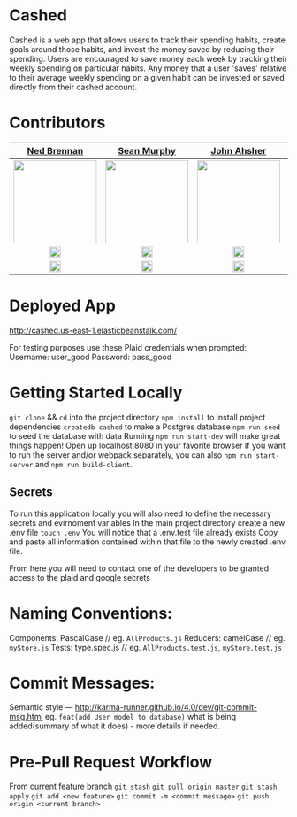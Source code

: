 # Cashed

Cashed is a web app that allows users to track their spending habits, create goals around those habits, and invest the money saved by reducing their spending. Users are encouraged to save money each week by tracking their weekly spending on particular habits. Any money that a user 'saves' relative to their average weekly spending on a given habit can be invested or saved directly from their cashed account.

# Contributors

|                                                     [Ned Brennan](https://www.linkedin.com/in/edward-brennan/)                                                     |                                                   [Sean Murphy](https://www.linkedin.com/in/scmurphy96/)                                                    |                                               [John Ahsher](https://www.linkedin.com/in/-john-asher/)                                               |                                                    [Kevin Lee](https://www.linkedin.com/in/kevin-lee-/)                                                     |
| :----------------------------------------------------------------------------------------------------------------------------------------------------------------: | :----------------------------------------------------------------------------------------------------------------------------------------------------------------: | :----------------------------------------------------------------------------------------------------------------------------------------------------------------: | :-------------------------------------------------------------------------------------------------------------------------------------------------------------: |
| [<img src="https://user-images.githubusercontent.com/36062933/111173237-dde2cf80-857c-11eb-8ca4-40962da23ad0.png" width = "150" />](https://github.com/NedBrennan) | [<img src="https://avatars.githubusercontent.com/u/54608605?s=400&v=4" width = "150" />](https://github.com/scmurphy96) | [<img src="https://avatars.githubusercontent.com/u/6667623?s=400&u=b87653292839ec221a5e964b0faa9ac5f1ef38ff&v=4" width = "150" />](https://github.com/jfilm) | [<img src="https://avatars.githubusercontent.com/u/62904438?s=400&u=490262981682487ab16fe4178258adbbc6e79c92&v=4" width = "150" />](https://github.com/juholee96) |
|   [<img src="https://www.flaticon.com/svg/vstatic/svg/733/733553.svg?token=exp=1615926999~hmac=da08ee59202123013eed245faedcf296" width="20"> ](https://github.com/NedBrennan)   |   [<img src="https://www.flaticon.com/svg/vstatic/svg/733/733553.svg?token=exp=1615926999~hmac=da08ee59202123013eed245faedcf296" width="20"> ](https://github.com/scmurphy96)    |   [<img src="https://www.flaticon.com/svg/vstatic/svg/733/733553.svg?token=exp=1615926999~hmac=da08ee59202123013eed245faedcf296" width="20"> ](https://github.com/jfilm)    |   [<img src="https://www.flaticon.com/svg/vstatic/svg/733/733553.svg?token=exp=1615926999~hmac=da08ee59202123013eed245faedcf296" width="20"> ](https://github.com/juholee96)    |
|                  [ <img src="https://www.flaticon.com/svg/vstatic/svg/725/725337.svg?token=exp=1615927117~hmac=ae71c0ab53b00e1bd2eb087d32b14712" width="20"> ](https://www.linkedin.com/in/edward-brennan/)                   |                [ <img src="https://www.flaticon.com/svg/vstatic/svg/725/725337.svg?token=exp=1615927117~hmac=ae71c0ab53b00e1bd2eb087d32b14712" width="20"> ](https://www.linkedin.com/in/scmurphy96/)                |              [ <img src="https://www.flaticon.com/svg/vstatic/svg/725/725337.svg?token=exp=1615927117~hmac=ae71c0ab53b00e1bd2eb087d32b14712" width="20"> ](https://www.linkedin.com/in/-john-asher/)              |                  [ <img src="https://www.flaticon.com/svg/vstatic/svg/725/725337.svg?token=exp=1615927117~hmac=ae71c0ab53b00e1bd2eb087d32b14712" width="20"> ](https://www.linkedin.com/in/kevin-lee-/)                   |

# Deployed App

http://cashed.us-east-1.elasticbeanstalk.com/

For testing purposes use these Plaid credentials when prompted:
Username: user_good
Password: pass_good

# Getting Started Locally

`git clone` && `cd` into the project directory
`npm install` to install project dependencies
`createdb cashed` to make a Postgres database
`npm run seed` to seed the database with data
Running `npm run start-dev` will make great things happen!
Open up localhost:8080 in your favorite browser
If you want to run the server and/or webpack separately, you can also `npm run start-server` and `npm run build-client`.

## Secrets

To run this application locally you will also need to define the necessary secrets and evirnoment variables
In the main project directory create a new .env file `touch .env`
You will notice that a .env.test file already exists
Copy and paste all information contained within that file to the newly created .env file.

From here you will need to contact one of the developers to be granted access to the plaid and google secrets

# Naming Conventions:

Components: PascalCase // eg. `AllProducts.js`
Reducers: camelCase // eg. `myStore.js`
Tests: type.spec.js // eg. `AllProducts.test.js`, `myStore.test.js`

# Commit Messages:

Semantic style — http://karma-runner.github.io/4.0/dev/git-commit-msg.html
eg. `feat(add User model to database)`
what is being added(summary of what it does) - more details if needed.

# Pre-Pull Request Workflow

From current feature branch
`git stash`
`git pull origin master`
`git stash apply`
`git add <new feature>`
`git commit -m <commit message>`
`git push origin <current branch>`
